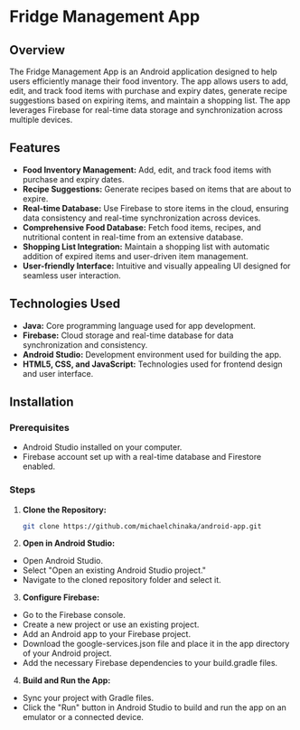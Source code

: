 # Fridge Management App

## Overview
The Fridge Management App is an Android application designed to help users efficiently manage their food inventory. The app allows users to add, edit, and track food items with purchase and expiry dates, generate recipe suggestions based on expiring items, and maintain a shopping list. The app leverages Firebase for real-time data storage and synchronization across multiple devices.

## Features
- **Food Inventory Management:** Add, edit, and track food items with purchase and expiry dates.
- **Recipe Suggestions:** Generate recipes based on items that are about to expire.
- **Real-time Database:** Use Firebase to store items in the cloud, ensuring data consistency and real-time synchronization across devices.
- **Comprehensive Food Database:** Fetch food items, recipes, and nutritional content in real-time from an extensive database.
- **Shopping List Integration:** Maintain a shopping list with automatic addition of expired items and user-driven item management.
- **User-friendly Interface:** Intuitive and visually appealing UI designed for seamless user interaction.

## Technologies Used
- **Java:** Core programming language used for app development.
- **Firebase:** Cloud storage and real-time database for data synchronization and consistency.
- **Android Studio:** Development environment used for building the app.
- **HTML5, CSS, and JavaScript:** Technologies used for frontend design and user interface.

## Installation

### Prerequisites
- Android Studio installed on your computer.
- Firebase account set up with a real-time database and Firestore enabled.

### Steps
1. **Clone the Repository:**
   
   ```bash
   git clone https://github.com/michaelchinaka/android-app.git
   

3. **Open in Android Studio:**

- Open Android Studio.
- Select "Open an existing Android Studio project."
- Navigate to the cloned repository folder and select it.

3. **Configure Firebase:**

- Go to the Firebase console.
- Create a new project or use an existing project.
- Add an Android app to your Firebase project.
- Download the google-services.json file and place it in the app directory of your Android project.
- Add the necessary Firebase dependencies to your build.gradle files.

4. **Build and Run the App:**

- Sync your project with Gradle files.
- Click the "Run" button in Android Studio to build and run the app on an emulator or a connected device.
